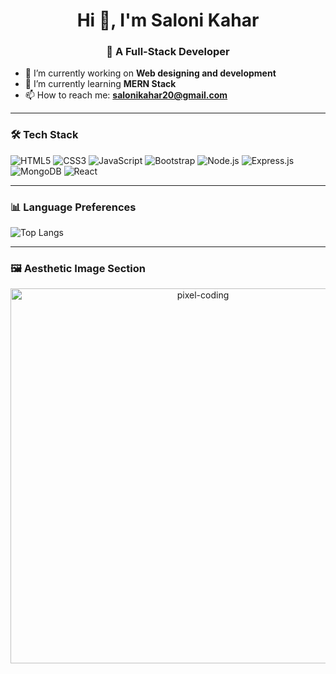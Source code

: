 <h1 align="center">Hi 👋, I'm Saloni Kahar</h1>
<h3 align="center">🚀 A Full-Stack Developer</h3>

- 🔭 I’m currently working on **Web designing and development**
- 🌱 I’m currently learning **MERN Stack**
- 📫 How to reach me: **salonikahar20@gmail.com**

---

### 🛠️ Tech Stack
![HTML5](https://img.shields.io/badge/HTML5-orange?style=for-the-badge&logo=html5&logoColor=white)
![CSS3](https://img.shields.io/badge/CSS3-blue?style=for-the-badge&logo=css3)
![JavaScript](https://img.shields.io/badge/JavaScript-yellow?style=for-the-badge&logo=javascript)
![Bootstrap](https://img.shields.io/badge/Bootstrap-purple?style=for-the-badge&logo=bootstrap)
![Node.js](https://img.shields.io/badge/Node.js-green?style=for-the-badge&logo=node.js)
![Express.js](https://img.shields.io/badge/Express.js-grey?style=for-the-badge)
![MongoDB](https://img.shields.io/badge/MongoDB-green?style=for-the-badge&logo=mongodb)
![React](https://img.shields.io/badge/React-blue?style=for-the-badge&logo=react)

---

### 📊 Language Preferences
![Top Langs](https://github-readme-stats.vercel.app/api/top-langs/?username=salonikahar&layout=compact&theme=radical)

---

### 🖼️ Aesthetic Image Section
<p align="center">
  <img src="https://raw.githubusercontent.com/afiyataibani/afiyataibani/main/assets/coding-pixel.gif" alt="pixel-coding" width="600"/>
</p>
